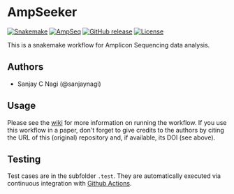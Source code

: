 # AmpSeeker

[![Snakemake](https://img.shields.io/badge/snakemake-≥5.11.0-brightgreen.svg)](https://snakemake.bitbucket.io)
[![AmpSeq](https://github.com/sanjaynagi/AmpSeeker/workflows/AmpSeq/badge.svg)](https://github.com/sanjaynagi/AmpSeeker/actions?query=workflow:"AmpSeq")
[![GitHub release](https://img.shields.io/github/release/sanjaynagi/AmpSeeker?include_prereleases=&sort=semver&color=blue)](https://github.com/sanjaynagi/AmpSeeker/releases/)
[![License](https://img.shields.io/badge/License-MIT-blue)](#license)

This is a snakemake workflow for Amplicon Sequencing data analysis.

## Authors

* Sanjay C Nagi (@sanjaynagi)

## Usage

Please see the [wiki](https://github.com/sanjaynagi/AmpSeeker/wiki) for more information on running the workflow. If you use this workflow in a paper, don't forget to give credits to the authors by citing the URL of this (original) repository and, if available, its DOI (see above).

## Testing

Test cases are in the subfolder `.test`. They are automatically executed via continuous integration with [Github Actions](https://github.com/features/actions).
